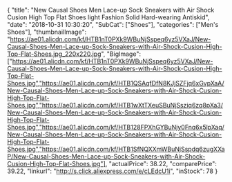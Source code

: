 {
	"title": "New Causal Shoes Men Lace-up Sock Sneakers with Air Shock Cusion High Top Flat Shoes light Fashion Solid Hard-wearing Antiskid",
	"date": "2018-10-31 10:30:20",
	"SubCat": ["Shoes"],
	"categories": ["Men's Shoes"],
	"thumbnailImage": "https://ae01.alicdn.com/kf/HTB1nT0PXk9WBuNjSspeq6yz5VXaJ/New-Causal-Shoes-Men-Lace-up-Sock-Sneakers-with-Air-Shock-Cusion-High-Top-Flat-Shoes.jpg_220x220.jpg",
	"BigImage": ["https://ae01.alicdn.com/kf/HTB1nT0PXk9WBuNjSspeq6yz5VXaJ/New-Causal-Shoes-Men-Lace-up-Sock-Sneakers-with-Air-Shock-Cusion-High-Top-Flat-Shoes.jpg","https://ae01.alicdn.com/kf/HTB1QSAqfDfN8KJjSZFjq6xGvpXaA/New-Causal-Shoes-Men-Lace-up-Sock-Sneakers-with-Air-Shock-Cusion-High-Top-Flat-Shoes.jpg","https://ae01.alicdn.com/kf/HTB1wXtTXeuSBuNjSsziq6zq8pXa3/New-Causal-Shoes-Men-Lace-up-Sock-Sneakers-with-Air-Shock-Cusion-High-Top-Flat-Shoes.jpg","https://ae01.alicdn.com/kf/HTB128FPXhGYBuNjy0Fnq6x5lpXaq/New-Causal-Shoes-Men-Lace-up-Sock-Sneakers-with-Air-Shock-Cusion-High-Top-Flat-Shoes.jpg","https://ae01.alicdn.com/kf/HTB1SfNQXXmWBuNjSspdq6zugXXaP/New-Causal-Shoes-Men-Lace-up-Sock-Sneakers-with-Air-Shock-Cusion-High-Top-Flat-Shoes.jpg"],
	"actualPrice": 38.22,
	"comparePrice": 39.22,
	"linkurl": "http://s.click.aliexpress.com/e/cLEdcU1i",
	"inStock": 78
}
